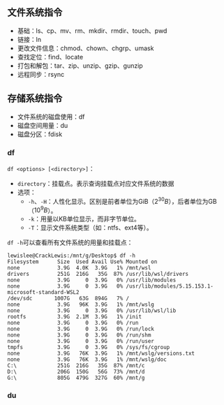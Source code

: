 
## 文件系统指令

- 基础：ls、cp、mv、rm、mkdir、rmdir、touch、pwd
- 链接：ln
- 更改文件信息：chmod、chown、chgrp、umask
- 查找定位：find、locate
- 打包和解包：tar、zip、unzip、gzip、gunzip
- 远程同步：rsync

## 存储系统指令

- 文件系统的磁盘使用：df
- 磁盘空间用量：du
- 磁盘分区：fdisk

### df

`df <options> [<directory>]`：
- `directory`：挂载点。表示查询挂载点对应文件系统的数据
- 选项：
	- `-h`、`-H`：人性化显示。区别是前者单位为GiB（$2^{30} B$），后者单位为GB（$10^9 B$）。
	- `-k`：用量以KB单位显示，而非字节单位。
	- `-T`：显示文件系统类型（如：ntfs、ext4等）。

`df -h`可以查看所有文件系统的用量和挂载点：

```
lewislee@CrackLewis:/mnt/g/Desktop$ df -h
Filesystem      Size  Used Avail Use% Mounted on
none            3.9G  4.0K  3.9G   1% /mnt/wsl
drivers         251G  216G   35G  87% /usr/lib/wsl/drivers
none            3.9G     0  3.9G   0% /usr/lib/modules
none            3.9G     0  3.9G   0% /usr/lib/modules/5.15.153.1-microsoft-standard-WSL2
/dev/sdc       1007G   63G  894G   7% /
none            3.9G   96K  3.9G   1% /mnt/wslg
none            3.9G     0  3.9G   0% /usr/lib/wsl/lib
rootfs          3.9G  2.1M  3.9G   1% /init
none            3.9G     0  3.9G   0% /run
none            3.9G     0  3.9G   0% /run/lock
none            3.9G     0  3.9G   0% /run/shm
none            3.9G     0  3.9G   0% /run/user
tmpfs           3.9G     0  3.9G   0% /sys/fs/cgroup
none            3.9G   76K  3.9G   1% /mnt/wslg/versions.txt
none            3.9G   76K  3.9G   1% /mnt/wslg/doc
C:\             251G  216G   35G  87% /mnt/c
D:\             206G  150G   56G  73% /mnt/d
G:\             805G  479G  327G  60% /mnt/g
```

### du

